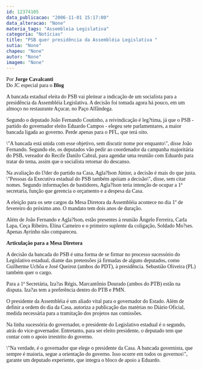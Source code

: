 ```yaml
---
id: 12374105
data_publicacao: "2006-11-01 15:17:00"
data_alteracao: "None"
materia_tags: "Assembleia Legislativa"
categoria: "Notícias"
title: "PSB quer presidência da Assembléia Legislativa "
sutia: "None"
chapeu: "None"
autor: "None"
imagem: "None"
---
```

<p><P><FONT face=Verdana>Por <STRONG>Jorge Cavalcanti<BR></STRONG>Do JC especial para o <STRONG>Blog</STRONG></FONT></P></p>
<p><P><FONT face=Verdana>A bancada estadual eleita do PSB vai pleitear a indicação de um socialista para a presidência da Assembléia Legislativa. A decisão foi tomada agora há pouco, em um almoço no restaurante Açucar, no Paço Alfândega.</FONT></P></p>
<p><P><FONT face=Verdana>Segundo o deputado João Fernando Coutinho, a reivindicação é leg?tima, já que o PSB - partido do governador eleito Eduardo Campos - elegeu sete parlamentares, a maior bancada ligada ao governo. Perde apenas para o PFL, que terá&nbsp;oito.</FONT></P></p>
<p><P><FONT face=Verdana>\"A bancada está unida com esse objetivo, sem discutir nome por enquanto\", disse João Fernando. Segundo ele, os deputados vão pedir ao coordenador da campanha majoritária do PSB, vereador do Recife Danilo Cabral, para agendar uma reunião com Eduardo para tratar do tema, assim que o socialista retornar do descanso.</FONT></P></p>
<p><P><FONT face=Verdana>Na avaliação do l?der do partido na Casa, Agla?lson Júnior, a decisão é mais do que justa. \"Pessoas da Executiva estadual do PSB também apóiam a decisão\", disse, sem citar nomes. Segundo informações de bastidores, Agla?lson teria intenção de ocupar a 1ª secretaria, função que gerencia o orçamento e a despesa da Casa.</FONT></P></p>
<p><P><FONT face=Verdana>A eleição para os sete cargos da Mesa Diretora da Assembléia acontece no dia 1º de fevereiro do próximo ano. O mandato tem dois anos de duração.</FONT></P></p>
<p><P><FONT face=Verdana>Além de João Fernando e Agla?lson, estão presentes à reunião Ângelo Ferreira, Carla Lapa, Ceça Ribeiro, Elina Carneiro e o primeiro suplente da coligação, Soldado Mo?ses. Apenas Ayrinho não compareceu.</FONT></P><B></p>
<p><P><FONT face=Verdana>Articulação para a Mesa Diretora</FONT></P></B></p>
<p><P><FONT face=Verdana>A decisão da bancada do PSB é uma forma de se firmar no processo sucessório&nbsp;do Legislativo estadual, diante das pretensões já firmadas de alguns deputados, como Guilherme Uchôa e José Queiroz (ambos do PDT), à presidência. Sebastião Oliveira (PL) também quer o cargo.</FONT></P></p>
<p><P><FONT face=Verdana>Para a 1ª Secretária, Iza?as Régis, Marcantônio Dourado (ambos do PTB) estão na disputa. Iza?as tem a preferência dentro do PTB e PMN.</FONT></P></p>
<p><P><FONT face=Verdana>O presidente da Assembléia é um aliado vital para o governador do Estado. Além de definir a ordem do dia da Casa, autoriza a publicação das matérias no Diário Oficial, medida necessária para a tramitação dos projetos nas comissões. </FONT></P></p>
<p><P><FONT face=Verdana>Na linha sucessória do governador, o presidente do Legislativo estadual é o segundo, atrás do vice-governador. </FONT><FONT face=Verdana>Entretanto, para ser eleito presidente, o deputado tem que contar com o apoio irrestrito do governo. </FONT></P></p>
<p><P><FONT face=Verdana>\"Na verdade, é o governador que elege o presidente da Casa. A bancada governista, que sempre é maioria, segue a orientação do governo. Isso ocorre em todos os governos\", garante um deputado experiente, que integra o bloco de apoio a Eduardo.</FONT></P> </p>
